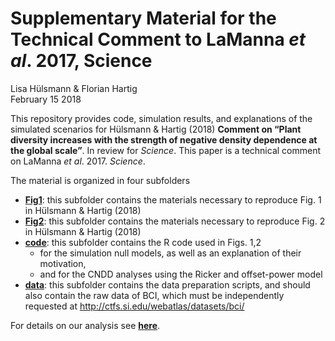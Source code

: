 # Supplementary Material for the Technical Comment to LaManna *et al*. 2017, Science
Lisa Hülsmann & Florian Hartig  
February 15 2018  

This repository  provides code, simulation results, and explanations of the simulated scenarios for Hülsmann & Hartig (2018) **Comment on “Plant diversity increases with the strength of negative density dependence at the global scale”**. In review for *Science*. This paper is a technical comment on LaManna *et al*. 2017. *Science*.

The material is organized in four subfolders

* [**Fig1**](https://github.com/LisaHuelsmann/CommentTo-LaMannaEtAl-Science/tree/master/Fig1): this subfolder contains the materials necessary to reproduce Fig. 1 in Hülsmann & Hartig (2018)  
* [**Fig2**](https://github.com/LisaHuelsmann/CommentTo-LaMannaEtAl-Science/tree/master/Fig2): this subfolder contains the materials necessary to reproduce Fig. 2 in Hülsmann & Hartig (2018)  
* [**code**](https://github.com/LisaHuelsmann/CommentTo-LaMannaEtAl-Science/tree/master/code): this subfolder contains the R code used in Figs. 1,2
    + for the simulation null models, as well as an explanation of their motivation, 
    + and for the CNDD analyses using the Ricker and offset-power model
* [**data**](https://github.com/LisaHuelsmann/CommentTo-LaMannaEtAl-Science/tree/master/data): this subfolder contains the data preparation scripts, and should also contain the raw data of BCI, which must be independently requested at http://ctfs.si.edu/webatlas/datasets/bci/


For details on our analysis see [**here**](https://github.com/LisaHuelsmann/CommentTo-LaMannaEtAl-Science/tree/master/code).


